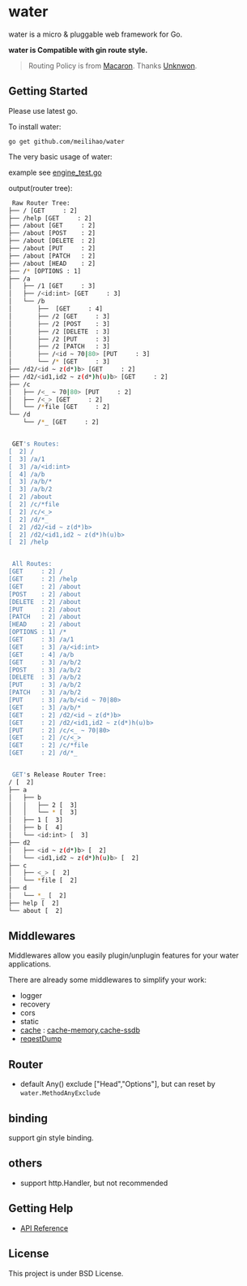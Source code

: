 # water

water is a micro & pluggable web framework for Go.

**water is Compatible with gin route style.**

> Routing Policy is from [Macaron](github.com/go-macaron/macaron). Thanks [Unknwon](https://github.com/Unknwon).

## Getting Started

Please use latest go.

To install water:

	go get github.com/meilihao/water

The very basic usage of water:

example see [engine_test.go](/engine_test.go)

output(router tree):
```sh
 Raw Router Tree:
├── / [GET     : 2]
├── /help [GET     : 2]
├── /about [GET     : 2]
├── /about [POST    : 2]
├── /about [DELETE  : 2]
├── /about [PUT     : 2]
├── /about [PATCH   : 2]
├── /about [HEAD    : 2]
├── /* [OPTIONS : 1]
├── /a
│   ├── /1 [GET     : 3]
│   ├── /<id:int> [GET     : 3]
│   └── /b
│       ├──  [GET     : 4]
│       ├── /2 [GET     : 3]
│       ├── /2 [POST    : 3]
│       ├── /2 [DELETE  : 3]
│       ├── /2 [PUT     : 3]
│       ├── /2 [PATCH   : 3]
│       ├── /<id ~ 70|80> [PUT     : 3]
│       └── /* [GET     : 3]
├── /d2/<id ~ z(d*)b> [GET     : 2]
├── /d2/<id1,id2 ~ z(d*)h(u)b> [GET     : 2]
├── /c
│   ├── /<_ ~ 70|80> [PUT     : 2]
│   ├── /<_> [GET     : 2]
│   └── /*file [GET     : 2]
└── /d
    └── /*_ [GET     : 2]


 GET's Routes:
[  2] /
[  3] /a/1
[  3] /a/<id:int>
[  4] /a/b
[  3] /a/b/*
[  3] /a/b/2
[  2] /about
[  2] /c/*file
[  2] /c/<_>
[  2] /d/*_
[  2] /d2/<id ~ z(d*)b>
[  2] /d2/<id1,id2 ~ z(d*)h(u)b>
[  2] /help


 All Routes:
[GET     : 2] /
[GET     : 2] /help
[GET     : 2] /about
[POST    : 2] /about
[DELETE  : 2] /about
[PUT     : 2] /about
[PATCH   : 2] /about
[HEAD    : 2] /about
[OPTIONS : 1] /*
[GET     : 3] /a/1
[GET     : 3] /a/<id:int>
[GET     : 4] /a/b
[GET     : 3] /a/b/2
[POST    : 3] /a/b/2
[DELETE  : 3] /a/b/2
[PUT     : 3] /a/b/2
[PATCH   : 3] /a/b/2
[PUT     : 3] /a/b/<id ~ 70|80>
[GET     : 3] /a/b/*
[GET     : 2] /d2/<id ~ z(d*)b>
[GET     : 2] /d2/<id1,id2 ~ z(d*)h(u)b>
[PUT     : 2] /c/<_ ~ 70|80>
[GET     : 2] /c/<_>
[GET     : 2] /c/*file
[GET     : 2] /d/*_


 GET's Release Router Tree:
/ [  2]
├── a
│   ├── b
│   │   ├── 2 [  3]
│   │   └── * [  3]
│   ├── 1 [  3]
│   ├── b [  4]
│   └── <id:int> [  3]
├── d2
│   ├── <id ~ z(d*)b> [  2]
│   └── <id1,id2 ~ z(d*)h(u)b> [  2]
├── c
│   ├── <_> [  2]
│   └── *file [  2]
├── d
│   └── *_ [  2]
├── help [  2]
└── about [  2]
```

## Middlewares

Middlewares allow you easily plugin/unplugin features for your water applications.

There are already some middlewares to simplify your work:

- logger
- recovery
- cors
- static
- [cache](https://github.com/meilihao/water-contrib/tree/master/cache) : [cache-memory](https://github.com/meilihao/water-contrib/tree/master/cache),[cache-ssdb](https://github.com/meilihao/water-contrib/tree/master/cache/ssdb)
- [reqestDump](https://github.com/meilihao/water-contrib/tree/master/debug)

## Router
- default Any() exclude ["Head","Options"], but can reset by `water.MethodAnyExclude`

## binding
support gin style binding.

## others
- support http.Handler, but not recommended

## Getting Help

- [API Reference](https://gowalker.org/github.com/meilihao/water)

## License

This project is under BSD License.